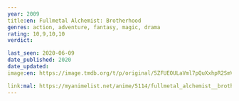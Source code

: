 ```yaml
---
year: 2009
title:en: Fullmetal Alchemist: Brotherhood
genres: action, adventure, fantasy, magic, drama
rating: 10,9,10,10
verdict:

last_seen: 2020-06-09
date_published: 2020
date_updated:
image:en: https://image.tmdb.org/t/p/original/5ZFUEOULaVml7pQuXxhpR2SmVUw.jpg

link:mal: https://myanimelist.net/anime/5114/fullmetal_alchemist__brotherhood/
---
```

